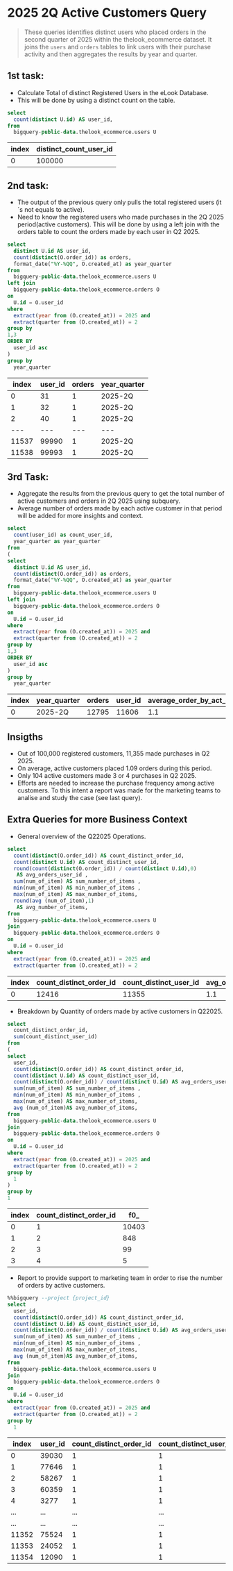 # 2025 2Q Active Customers Query
> These queries identifies distinct users who placed orders in the second quarter of 2025 within the thelook_ecommerce dataset. It joins the `users` and `orders` tables to link users with their purchase activity and then aggregates the results by year and quarter.  
## 1st task:
*   Calculate Total of distinct Registered Users in the eLook Database.
*   This will be done by using a distinct count on the table.
```sql
select
  count(distinct U.id) AS user_id,  
from
  bigquery-public-data.thelook_ecommerce.users U
```

|index|distinct_count_user_id|
|---|---|
|0|100000|

## 2nd task:
  * The output of the previous query only pulls the total registered users (it´s not equals to active).
  * Need to know the registered users who made purchases in the 2Q 2025 period(active customers). This will be done by using a left join with the orders table to count the orders made by each user in Q2 2025.
```sql
select
  distinct U.id AS user_id,
  count(distinct(O.order_id)) as orders,
  format_date("%Y-%QQ", O.created_at) as year_quarter
from
  bigquery-public-data.thelook_ecommerce.users U
left join
  bigquery-public-data.thelook_ecommerce.orders O
on
  U.id = O.user_id
where
  extract(year from (O.created_at)) = 2025 and
  extract(quarter from (O.created_at)) = 2
group by
1,3
ORDER BY
  user_id asc
)
group by
  year_quarter
```

|index|user\_id|orders|year\_quarter|
|---|---|---|---|
|0|31|1|2025-2Q|
|1|32|1|2025-2Q|
|2|40|1|2025-2Q|
|---|---|---|---|
|11537|99990|1|2025-2Q|
|11538|99993|1|2025-2Q|

## 3rd Task:
  * Aggregate the results from the previous query to get the total number of active customers and orders in 2Q 2025 using subquery.
  * Average number of orders made by each active customer in that period will be added for more insights and context.
```sql
select
  count(user_id) as count_user_id,
  year_quarter as year_quarter
from
(
select
  distinct U.id AS user_id,
  count(distinct(O.order_id)) as orders,
  format_date("%Y-%QQ", O.created_at) as year_quarter
from
  bigquery-public-data.thelook_ecommerce.users U
left join
  bigquery-public-data.thelook_ecommerce.orders O
on
  U.id = O.user_id
where
  extract(year from (O.created_at)) = 2025 and
  extract(quarter from (O.created_at)) = 2
group by
1,3
ORDER BY
  user_id asc
)
group by
  year_quarter
```

|index|year\_quarter|orders|user\_id|average\_order\_by\_act\_cust|
|---|---|---|---|---|
|0|2025-2Q|12795|11606|1\.1|

## Insigths
  * Out of 100,000 registered customers, 11,355 made purchases in Q2 2025.
  * On average, active customers placed 1.09 orders during this period.
  * Only 104 active customers made 3 or 4 purchases in Q2 2025.
  * Efforts are needed to increase the purchase frequency among active customers. To this intent a report was made for the marketing teams to analise and study the case (see last query).

## Extra Queries for more Business Context
  * General overview of the Q22025 Operations.

```sql
select
  count(distinct(O.order_id)) AS count_distinct_order_id,
  count(distinct U.id) AS count_distinct_user_id,
  round(count(distinct(O.order_id)) / count(distinct U.id),0)
   AS avg_orders_user_id ,    
  sum(num_of_item) AS sum_number_of_items ,  
  min(num_of_item) AS min_number_of_items ,
  max(num_of_item) AS max_number_of_items,
  round(avg (num_of_item),1)
   AS avg_number_of_items,  
from
  bigquery-public-data.thelook_ecommerce.users U
join
  bigquery-public-data.thelook_ecommerce.orders O
on
  U.id = O.user_id
where
  extract(year from (O.created_at)) = 2025 and
  extract(quarter from (O.created_at)) = 2
```
|index|count\_distinct\_order\_id|count\_distinct\_user\_id|avg\_orders\_user\_id|sum\_number\_of\_items|min\_number\_of\_items|max\_number\_of\_items|avg\_number\_of\_items|
|---|---|---|---|---|---|---|---|
|0|12416|11355|1\.1|18057|1|4|1\.5|

* Breakdown by Quantity of orders made by active customers in Q22025.
```sql
select
  count_distinct_order_id,
  sum(count_distinct_user_id)
from
(
select
  user_id,
  count(distinct(O.order_id)) AS count_distinct_order_id,
  count(distinct U.id) AS count_distinct_user_id,
  count(distinct(O.order_id)) / count(distinct U.id) AS avg_orders_user_id ,    
  sum(num_of_item) AS sum_number_of_items ,  
  min(num_of_item) AS min_number_of_items ,
  max(num_of_item) AS max_number_of_items,
  avg (num_of_item)AS avg_number_of_items,  
from
  bigquery-public-data.thelook_ecommerce.users U
join
  bigquery-public-data.thelook_ecommerce.orders O
on
  U.id = O.user_id
where
  extract(year from (O.created_at)) = 2025 and
  extract(quarter from (O.created_at)) = 2
group by
  1
)
group by
1
```
|index|count\_distinct\_order\_id|f0\_|
|---|---|---|
|0|1|10403|
|1|2|848|
|2|3|99|
|3|4|5|

* Report to provide support to marketing team in order to rise the number of orders by active customers. 
```sql
%%bigquery --project {project_id}
select
  user_id,
  count(distinct(O.order_id)) AS count_distinct_order_id,
  count(distinct U.id) AS count_distinct_user_id,
  count(distinct(O.order_id)) / count(distinct U.id) AS avg_orders_user_id ,    
  sum(num_of_item) AS sum_number_of_items ,  
  min(num_of_item) AS min_number_of_items ,
  max(num_of_item) AS max_number_of_items,
  avg (num_of_item)AS avg_number_of_items,  
from
  bigquery-public-data.thelook_ecommerce.users U
join
  bigquery-public-data.thelook_ecommerce.orders O
on
  U.id = O.user_id
where
  extract(year from (O.created_at)) = 2025 and
  extract(quarter from (O.created_at)) = 2
group by
  1
```

|index|user\_id|count\_distinct\_order\_id|count\_distinct\_user\_id|avg\_orders\_user\_id|sum\_number\_of\_items|min\_number\_of\_items|max\_number\_of\_items|avg\_number\_of\_items|
|---|---|---|---|---|---|---|---|---|
|0|39030|1|1|1\.0|1|1|1|1\.0|
|1|77646|1|1|1\.0|1|1|1|1\.0|
|2|58267|1|1|1\.0|1|1|1|1\.0|
|3|60359|1|1|1\.0|1|1|1|1\.0|
|4|3277|1|1|1\.0|1|1|1|1\.0|
|...|...|...|...|...|...|...|...|...|
|...|...|...|...|...|...|...|...|...|
|11352|	75524|	1	|1	|1.0	|4|	4	|4|	4.0
|11353|	24052|	1	|1	|1.0|	4	|4|	4|	4.0
|11354|	12090	|1	|1	|1.0	|4	|4|	4	|4.0
